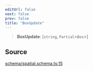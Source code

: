 ```yaml
---
editUrl: false
next: false
prev: false
title: "BoxUpdate"
---
```


> **BoxUpdate**: [`string`, `Partial`\<`Box`\>]

## Source

[schema/spatial.schema.ts:15](https://github.com/nodenogg-in/alpha-p2p/blob/e67ec671029681998b21c00dacae8274d719c056/packages/infinitykit/src/schema/spatial.schema.ts#L15)
